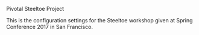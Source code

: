 Pivotal Steeltoe Project

This is the configuration settings for the Steeltoe workshop given at Spring Conference 2017 in San Francisco.
